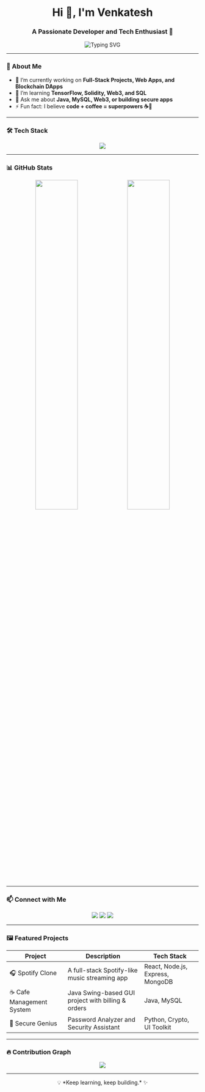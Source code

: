<h1 align="center">Hi 👋, I'm Venkatesh</h1>
<h3 align="center">A Passionate Developer and Tech Enthusiast 🚀</h3>

<p align="center">
  <img src="https://readme-typing-svg.demolab.com?font=Fira+Code&pause=1000&width=435&lines=Welcome+to+my+GitHub!;Java+%7C+Web+Dev+%7C+Blockchain;Always+learning+and+building+%F0%9F%9A%80" alt="Typing SVG" />
</p>

---

### 🌟 About Me

- 🔭 I’m currently working on **Full-Stack Projects, Web Apps, and Blockchain DApps**
- 🌱 I’m learning **TensorFlow, Solidity, Web3, and SQL**
- 💬 Ask me about **Java, MySQL, Web3, or building secure apps**
- ⚡ Fun fact: I believe **code + coffee = superpowers ☕🚀**

---

### 🛠️ Tech Stack

<p align="center">
  <img src="https://skillicons.dev/icons?i=java,cpp,html,css,js,react,mysql,git,github,python" />
</p>

---

### 📊 GitHub Stats

<p align="center">
  <img width="47%" src="https://github-readme-stats.vercel.app/api?username=venkatesh0029&show_icons=true&theme=radical" />
  <img width="47%" src="https://github-readme-streak-stats.herokuapp.com/?user=venkatesh0029&theme=radical" />
</p>

---

### 📫 Connect with Me

<p align="center">
  <a href="https://linkedin.com/in/venkatesh0029" target="_blank"><img src="https://img.shields.io/badge/LinkedIn-blue?style=for-the-badge&logo=linkedin" /></a>
  <a href="mailto:venkatesh0029@gmail.com"><img src="https://img.shields.io/badge/Gmail-red?style=for-the-badge&logo=gmail" /></a>
  <a href="https://github.com/venkatesh0029"><img src="https://img.shields.io/badge/GitHub-black?style=for-the-badge&logo=github" /></a>
</p>

---

### 🖼️ Featured Projects

| Project | Description | Tech Stack |
|--------|-------------|------------|
| 🎧 Spotify Clone | A full-stack Spotify-like music streaming app | React, Node.js, Express, MongoDB |
| ☕ Cafe Management System | Java Swing-based GUI project with billing & orders | Java, MySQL |
| 🔐 Secure Genius | Password Analyzer and Security Assistant | Python, Crypto, UI Toolkit |

---

### 🔥 Contribution Graph

<p align="center">
  <img src="https://github-readme-activity-graph.cyclic.app/graph?username=venkatesh0029&theme=react-dark" />
</p>

---

<p align="center">💡 *Keep learning, keep building.* ✨</p>

